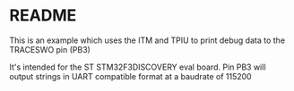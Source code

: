 # README

This is an example which uses the ITM and TPIU to print 
debug data to the TRACESWO pin (PB3)

It's intended for the ST STM32F3DISCOVERY eval board. 
Pin PB3 will output strings in UART compatible format at a baudrate of 115200


